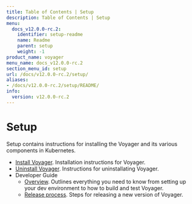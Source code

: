 ```yaml
---
title: Table of Contents | Setup
description: Table of Contents | Setup
menu:
  docs_v12.0.0-rc.2:
    identifier: setup-readme
    name: Readme
    parent: setup
    weight: -1
product_name: voyager
menu_name: docs_v12.0.0-rc.2
section_menu_id: setup
url: /docs/v12.0.0-rc.2/setup/
aliases:
- /docs/v12.0.0-rc.2/setup/README/
info:
  version: v12.0.0-rc.2
---
```


# Setup

Setup contains instructions for installing the Voyager and its various components in Kubernetes.

- [Install Voyager](/docs/v12.0.0-rc.2/setup/install). Installation instructions for Voyager.
- [Uninstall Voyager](/docs/v12.0.0-rc.2/setup/uninstall). Instructions for uninstallating Voyager.
- Developer Guide
  - [Overview](/docs/v12.0.0-rc.2/setup/developer-guide/overview). Outlines everything you need to know from setting up your dev environment to how to build and test Voyager.
  - [Release process](/docs/v12.0.0-rc.2/setup/developer-guide/release). Steps for releasing a new version of Voyager.
